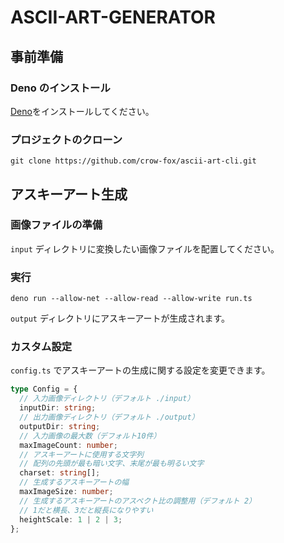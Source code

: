 # ASCII-ART-GENERATOR

## 事前準備

### Deno のインストール

[Deno](https://deno.land/)をインストールしてください。

### プロジェクトのクローン

```
git clone https://github.com/crow-fox/ascii-art-cli.git
```

## アスキーアート生成

### 画像ファイルの準備

`input` ディレクトリに変換したい画像ファイルを配置してください。

### 実行

```
deno run --allow-net --allow-read --allow-write run.ts
```

`output` ディレクトリにアスキーアートが生成されます。

### カスタム設定

`config.ts` でアスキーアートの生成に関する設定を変更できます。

```typescript
type Config = {
  // 入力画像ディレクトリ（デフォルト ./input）
  inputDir: string;
  // 出力画像ディレクトリ（デフォルト ./output）
  outputDir: string;
  // 入力画像の最大数（デフォルト10件）
  maxImageCount: number;
  // アスキーアートに使用する文字列
  // 配列の先頭が最も暗い文字、末尾が最も明るい文字
  charset: string[];
  // 生成するアスキーアートの幅
  maxImageSize: number;
  // 生成するアスキーアートのアスペクト比の調整用（デフォルト 2）
  // 1だと横長、3だと縦長になりやすい
  heightScale: 1 | 2 | 3;
};
```
